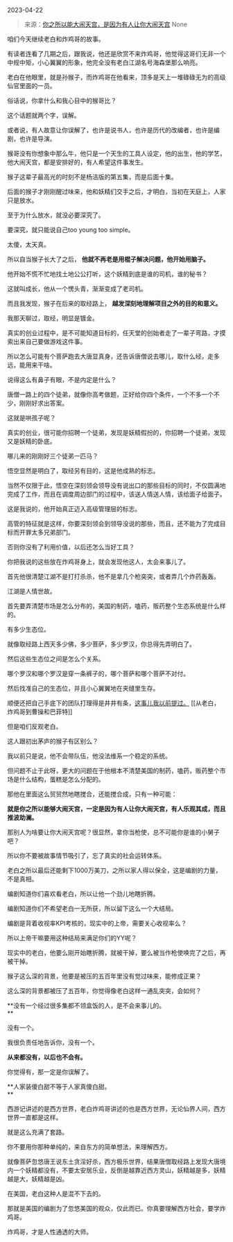 2023-04-22

> 来源：[你之所以能大闹天宫，是因为有人让你大闹天宫](http://mp.weixin.qq.com/s?__biz=MzU3NDc5Nzc0NQ==&amp;mid=2247523544&amp;idx=1&amp;sn=7a627050f741c0bf1bc66e97851eb5e1&amp;chksm=fd2e3e06ca59b7106e2e13928bb4e1ce8e466df06c5090d6e0dd39f891fa5bb476d68493eb61&amp;scene=127#wechat_redirect)
> None

咱们今天继续老白和炸鸡哥的故事。  

有读者连看了几期之后，跟我说，他还是欣赏不来炸鸡哥，他觉得这哥们无非一个中规中矩，小心翼翼的形象，他完全没有老白江湖名号海森堡那么响亮。  

老白在他眼里，就是孙猴子，而炸鸡哥在他看来，顶多是天上一堆碌碌无为的高级仙官里面的一员。

俗话说，你拿什么和我心目中的猴哥比？

这个话题就两个字，误解。  

或者说，有人故意让你误解了，也许是说书人，也许是历代的改编者，也许是编剧，也许是导演。  

猴哥没有你想象中那么牛，他只是一个天生的工具人设定，他的出生，他的学艺，他大闹天宫，都是安排好的，有人希望这件事发生。  

猴子这辈子最高光的时刻不是杨洁版的第五集，而是后面十集。  

后面的猴子才刚刚醒过味来，他和妖精们交手之后，才明白，当初在天庭上，人家只是放水。  

至于为什么放水，就没必要深究了。  

要深究，就只能说自己too young too simple。

太傻，太天真。  

所以自当猴子长大了之后， **他就不再老是用棍子解决问题，他开始用脑子。**  

他开始不慌不忙地找土地公公打听，这个妖精到底是谁的司机，谁的秘书？

这就叫成长，他从一个愣头青，渐渐变成了老司机。  

而且我发现，猴子在后来的取经路上， **越发深刻地理解项目之外的目的和意义。**  

我那天聊过，取经，明显是镀金。  

真实的创业过程中，是不可能知道目标的，任天堂的创始者走了一辈子弯路，才摸索出来自己要做游戏这件事。  

所以怎么可能有个菩萨跑去大唐显真身，还告诉唐僧说去哪儿，取什么经，走多远，能用来干啥。  

说得这么有鼻子有眼，不是内定是什么？

唐僧一路上的四个徒弟，就像你高考做题，正好给你四个条件，一个不多一个不少，刚刚好求出答案。  

这就是哄孩子呢？

真实的创业，很可能你招聘一个徒弟，发现是妖精假扮的，你招聘一个徒弟，发现又是妖精的卧底。  

哪儿来的刚刚好三个徒弟一匹马？

悟空显然是明白了，取经另有目的，这是他成熟的标志。  

当然不仅限于此，悟空在深刻领会领导没有说出口的那些目标的同时，不仅圆满地完成了工作，而且在调度周边部门的过程中，该送人情送人情，该给面子给面子。

这是我说的，他开始真正迈入高级管理层的标志。  

高管的特征就是这样，你要深刻领会到领导没说的那些，而且，还不能为了完成目标而开罪太多兄弟部门。  

否则你没有了利用价值，以后还怎么当好工具？

你把我说的这些放在炸鸡哥身上，就会发现他这人，太会来事儿了。  

首先他很清楚江湖不是打打杀杀，他不是拿几个枪突突，或者弄几个炸药轰轰。  

江湖是人情世故。  

首先要弄清楚市场是怎么分布的，美国的制药，嗑药，贩药整个生态系统是什么样的。  

有多少生态位。  

就像取经路上西天多少佛，多少菩萨，多少罗汉，你总得先弄明白了。  

然后这些生态位之间是怎么个关系。  

哪个罗汉和哪个罗汉是穿一条裤子的，哪个菩萨和哪个菩萨不对付。  

然后找准自己的生态位，并且小心翼翼地在夹缝里生存。  

顺便还把自己手底下的团队打理得是井井有条，[这事儿我以前提过。](http://mp.weixin.qq.com/s?__biz=MzU0MjYwNDU2Mw==&mid=2247510402&idx=2&sn=b989c8565f702a03dd63f2bff4731d23&chksm=fb1ac5fecc6d4ce8789432f2002b5d065ebcfe3634ba1caea5193bdacdd3f3df7c75f170af96&scene=21#wechat_redirect)  [[从老白，炸鸡哥到曹操和巴菲特]]

但是咱们反观老白。  

这人跟初出茅庐的猴子有区别么？  

我以前只是说，他不会带队伍，他没法维系一个稳定的系统。  

但问题不止于此呀，更大的问题在于他根本不清楚美国的制药，嗑药，贩药整个市场是什么结构，蛋糕是怎么分配的。  

那他在里面这么贸贸然地瞎搅合，还能搅合成，只有一种可能：  

 **就是你之所以能够大闹天宫，一定是因为有人让你大闹天宫，有人乐观其成，而且推波助澜。**

那别人为啥要让你大闹天宫呢？很显然，拿你当枪使，总不可能你是谁的小舅子吧？  

所以你不要被故事情节吸引了，忘了真实的社会运转体系。  

老白之所以最后还能剩下1000万美刀，之所以家人得以保全，这是编剧的力量，不是真相。  

编剧知道你们喜欢看老白，所以让他一个劲儿地瞎折腾。  

编剧知道你们不希望老白一无所获，所以留下这么一个大结局。

编剧是背着收视率KPI考核的，现实中的上帝，需要关心收视率么？  

所以上帝干嘛要用这种结局来满足你们的YY呢？  

现实中的老白，他要么刚开始瞎折腾，就被干掉，要么被当作枪使唤完了之后，再被干掉。  

猴子这么深的背景，他要是被压的五百年里没有觉过味来，能修成正果？

这么深的背景都被压了五百年，你觉得像老白这样一通乱突突，会如何？  

 **没有一个经过很多集都不领盒饭的人，是不会来事儿的。  
**

没有一个。  

我很负责任地告诉你，没有一个。

 **从来都没有，以后也不会有。**

你觉得有，那一定是你误解了。

 **人家装傻白甜不等于人家真傻白甜。  
**

西游记讲述的是西方世界，老白炸鸡哥讲述的也是西方世界，无论仙界人间，西方世界一直都是这样。  

就是这么充满了套路。  

你不要用你那种单纯的，来自东方的简单想法，来理解西方。  

就像菩萨忽悠唐王说东土贪淫好杀，西方极乐世界，结果唐僧取经路上发现大唐境内一个妖精都没有，不要太安居乐业，反倒是越靠近西方灵山，妖精越是多，妖精越是大，妖精越是凶。  

在美国，老白这种人是混不下去的。  

那就是美国的编剧为了忽悠美国的观众，仅此而已。你真要理解西方社会，要学炸鸡哥。  

炸鸡哥，才是人性通透的大师。

